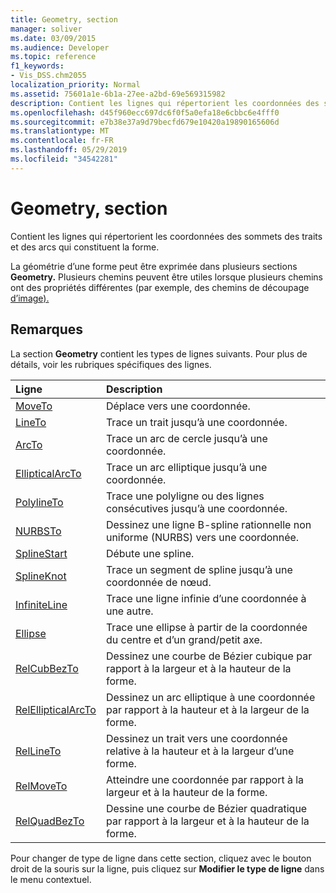 ```yaml
---
title: Geometry, section
manager: soliver
ms.date: 03/09/2015
ms.audience: Developer
ms.topic: reference
f1_keywords:
- Vis_DSS.chm2055
localization_priority: Normal
ms.assetid: 75601a1e-6b1a-27ee-a2bd-69e569315982
description: Contient les lignes qui répertorient les coordonnées des sommets des traits et des arcs qui constituent la forme.
ms.openlocfilehash: d45f960ecc697dc6f0f5a0efa18e6cbbc6e4fff0
ms.sourcegitcommit: e7b38e37a9d79becfd679e10420a19890165606d
ms.translationtype: MT
ms.contentlocale: fr-FR
ms.lasthandoff: 05/29/2019
ms.locfileid: "34542281"
---
```

# <a name="geometry-section"></a>Geometry, section

Contient les lignes qui répertorient les coordonnées des sommets des traits et des arcs qui constituent la forme. 
  
La géométrie d’une forme peut être exprimée dans plusieurs sections **Geometry.** Plusieurs chemins peuvent être utiles lorsque plusieurs chemins ont des propriétés différentes (par exemple, des chemins de découpage [d’image).](clippingpath-cell-foreign-image-info-section.md) 
  
## <a name="remarks"></a>Remarques

La section **Geometry** contient les types de lignes suivants. Pour plus de détails, voir les rubriques spécifiques des lignes. 
  
|Ligne|Description|
|:-----|:-----|
|[MoveTo](moveto-row-geometry-section.md) <br/> |Déplace vers une coordonnée.  <br/> |
|[LineTo](lineto-row-geometry-section.md) <br/> |Trace un trait jusqu’à une coordonnée.  <br/> |
|[ArcTo](arcto-row-geometry-section.md) <br/> |Trace un arc de cercle jusqu’à une coordonnée.  <br/> |
|[EllipticalArcTo](ellipticalarcto-row-geometry-section.md) <br/> |Trace un arc elliptique jusqu’à une coordonnée.  <br/> |
|[PolylineTo](polylineto-row-geometry-section.md) <br/> |Trace une polyligne ou des lignes consécutives jusqu’à une coordonnée.  <br/> |
|[NURBSTo](nurbsto-row-geometry-section.md) <br/> |Dessinez une ligne B-spline rationnelle non uniforme (NURBS) vers une coordonnée.  <br/> |
|[SplineStart](splinestart-row-geometry-section.md) <br/> |Débute une spline.  <br/> |
|[SplineKnot](splineknot-row-geometry-section.md) <br/> |Trace un segment de spline jusqu’à une coordonnée de nœud.  <br/> |
|[InfiniteLine](infiniteline-row-geometry-section.md) <br/> |Trace une ligne infinie d’une coordonnée à une autre.  <br/> |
|[Ellipse](ellipse-row-geometry-section.md) <br/> |Trace une ellipse à partir de la coordonnée du centre et d’un grand/petit axe.  <br/> |
|[RelCubBezTo](relcubbezto-row-geometry-section.md) <br/> |Dessinez une courbe de Bézier cubique par rapport à la largeur et à la hauteur de la forme.  <br/> |
|[RelEllipticalArcTo](relellipticalarcto-row-geometry-section.md) <br/> |Dessinez un arc elliptique à une coordonnée par rapport à la hauteur et à la largeur de la forme.  <br/> |
|[RelLineTo](rellineto-row-geometry-section.md) <br/> |Dessinez un trait vers une coordonnée relative à la hauteur et à la largeur d’une forme.  <br/> |
|[RelMoveTo](relmoveto-row-geometry-section.md) <br/> |Atteindre une coordonnée par rapport à la largeur et à la hauteur de la forme.  <br/> |
|[RelQuadBezTo](relquadbezto-row-geometry-section.md) <br/> |Dessine une courbe de Bézier quadratique par rapport à la largeur et à la hauteur de la forme.  <br/> |
   
Pour changer de type de ligne dans cette section, cliquez avec le bouton droit de la souris sur la ligne, puis cliquez sur **Modifier le type de ligne** dans le menu contextuel. 
  

